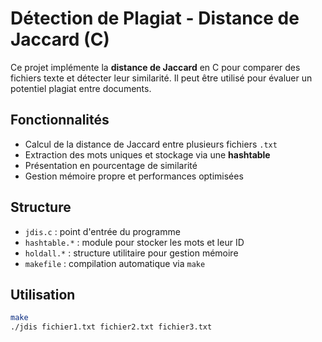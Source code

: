 #  Détection de Plagiat - Distance de Jaccard (C)

Ce projet implémente la **distance de Jaccard** en C pour comparer des fichiers texte et détecter leur similarité. Il peut être utilisé pour évaluer un potentiel plagiat entre documents.

##  Fonctionnalités

- Calcul de la distance de Jaccard entre plusieurs fichiers `.txt`
- Extraction des mots uniques et stockage via une **hashtable**
- Présentation en pourcentage de similarité
- Gestion mémoire propre et performances optimisées

##  Structure

- `jdis.c` : point d'entrée du programme
- `hashtable.*` : module pour stocker les mots et leur ID
- `holdall.*` : structure utilitaire pour gestion mémoire
- `makefile` : compilation automatique via `make`

##  Utilisation

```bash
make
./jdis fichier1.txt fichier2.txt fichier3.txt
